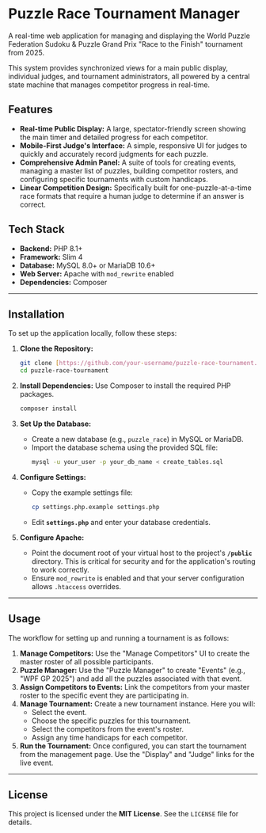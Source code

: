 # Puzzle Race Tournament Manager

A real-time web application for managing and displaying the World Puzzle Federation Sudoku & Puzzle Grand Prix "Race to the Finish" tournament from 2025.

This system provides synchronized views for a main public display, individual judges, and tournament administrators, all powered by a central state machine that manages competitor progress in real-time.

## Features

* **Real-time Public Display:** A large, spectator-friendly screen showing the main timer and detailed progress for each competitor.
* **Mobile-First Judge's Interface:** A simple, responsive UI for judges to quickly and accurately record judgments for each puzzle.
* **Comprehensive Admin Panel:** A suite of tools for creating events, managing a master list of puzzles, building competitor rosters, and configuring specific tournaments with custom handicaps.
* **Linear Competition Design:** Specifically built for one-puzzle-at-a-time race formats that require a human judge to determine if an answer is correct.

## Tech Stack

* **Backend:** PHP 8.1+
* **Framework:** Slim 4
* **Database:** MySQL 8.0+ or MariaDB 10.6+
* **Web Server:** Apache with `mod_rewrite` enabled
* **Dependencies:** Composer

---

## Installation

To set up the application locally, follow these steps:

1.  **Clone the Repository:**
    ```bash
    git clone [https://github.com/your-username/puzzle-race-tournament.git](https://github.com/your-username/puzzle-race-tournament.git)
    cd puzzle-race-tournament
    ```

2.  **Install Dependencies:**
    Use Composer to install the required PHP packages.
    ```bash
    composer install
    ```

3.  **Set Up the Database:**
    * Create a new database (e.g., `puzzle_race`) in MySQL or MariaDB.
    * Import the database schema using the provided SQL file:
        ```bash
        mysql -u your_user -p your_db_name < create_tables.sql
        ```

4.  **Configure Settings:**
    * Copy the example settings file:
        ```bash
        cp settings.php.example settings.php
        ```
    * Edit **`settings.php`** and enter your database credentials.

5.  **Configure Apache:**
    * Point the document root of your virtual host to the project's **`/public`** directory. This is critical for security and for the application's routing to work correctly.
    * Ensure `mod_rewrite` is enabled and that your server configuration allows `.htaccess` overrides.

---

## Usage

The workflow for setting up and running a tournament is as follows:

1.  **Manage Competitors:** Use the "Manage Competitors" UI to create the master roster of all possible participants.
2.  **Puzzle Manager:** Use the "Puzzle Manager" to create "Events" (e.g., "WPF GP 2025") and add all the puzzles associated with that event.
3.  **Assign Competitors to Events:** Link the competitors from your master roster to the specific event they are participating in.
4.  **Manage Tournament:** Create a new tournament instance. Here you will:
    * Select the event.
    * Choose the specific puzzles for this tournament.
    * Select the competitors from the event's roster.
    * Assign any time handicaps for each competitor.
5.  **Run the Tournament:** Once configured, you can start the tournament from the management page. Use the "Display" and "Judge" links for the live event.

---

## License

This project is licensed under the **MIT License**. See the `LICENSE` file for details.